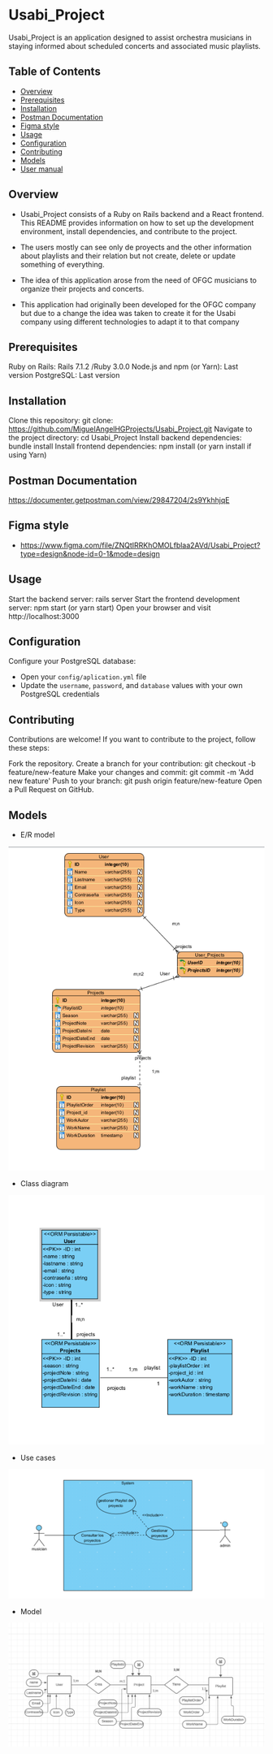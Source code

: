 # Usabi_Project

Usabi_Project is an application designed to assist orchestra musicians in staying informed about scheduled concerts and associated music playlists.

## Table of Contents

- [Overview](#overview)
- [Prerequisites](#prerequisites)
- [Installation](#installation)
- [Postman Documentation](#postman-documentation)   
- [Figma style](#figma-style)   
- [Usage](#usage)
- [Configuration](#configuration)
- [Contributing](#contributing)
- [Models](#models)
- [User manual](#user-manual)

## Overview

- Usabi_Project consists of a Ruby on Rails backend and a React frontend. This README provides information on how to set up the development environment, install dependencies, and contribute to the project.

- The users mostly can see only de proyects and the other information about playlists and their relation but not create, delete or update something of everything.

- The idea of this application arose from the need of OFGC musicians to organize their projects and concerts.

- This application had originally been developed for the OFGC company but due to a change the idea was taken to create it for the Usabi company using different technologies to adapt it to that company

## Prerequisites
Ruby on Rails: Rails 7.1.2 /Ruby 3.0.0
Node.js and npm (or Yarn): Last version
PostgreSQL: Last version

## Installation
Clone this repository: git clone: https://github.com/MiguelAngelHGProjects/Usabi_Project.git
Navigate to the project directory: cd Usabi_Project
Install backend dependencies: bundle install
Install frontend dependencies: npm install (or yarn install if using Yarn)  

## Postman Documentation
https://documenter.getpostman.com/view/29847204/2s9YkhhjqE

## Figma style
- https://www.figma.com/file/ZNQtIRRKhOMOLfblaa2AVd/Usabi_Project?type=design&node-id=0-1&mode=design

## Usage
Start the backend server: rails server
Start the frontend development server: npm start (or yarn start)
Open your browser and visit http://localhost:3000

## Configuration

Configure your PostgreSQL database:

- Open your `config/aplication.yml` file
- Update the `username`, `password`, and `database` values with your own PostgreSQL credentials

## Contributing

Contributions are welcome! If you want to contribute to the project, follow these steps:

Fork the repository.
Create a branch for your contribution: git checkout -b feature/new-feature
Make your changes and commit: git commit -m 'Add new feature'
Push to your branch: git push origin feature/new-feature
Open a Pull Request on GitHub.

## Models 
- E/R model

![EntityModel](imagesModels/EntityModel.png)
- Class diagram

![ClassDiagram](imagesModels/ClassDiagram.png)
- Use cases

![UserCases](imagesModels/UserCases.png)

- Model

![Model](imagesModels/Modelo.png)